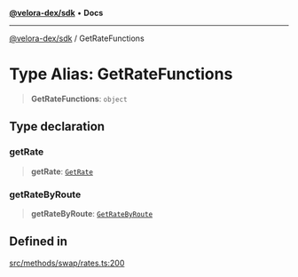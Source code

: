 [**@velora-dex/sdk**](../README.md) • **Docs**

***

[@velora-dex/sdk](../globals.md) / GetRateFunctions

# Type Alias: GetRateFunctions

> **GetRateFunctions**: `object`

## Type declaration

### getRate

> **getRate**: [`GetRate`](../-internal-/type-aliases/GetRate.md)

### getRateByRoute

> **getRateByRoute**: [`GetRateByRoute`](../-internal-/type-aliases/GetRateByRoute.md)

## Defined in

[src/methods/swap/rates.ts:200](https://github.com/VeloraDEX/sdk/blob/master/src/methods/swap/rates.ts#L200)
